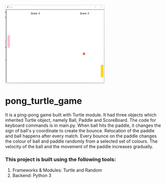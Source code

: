 <img align="middle" width="320" alt="demo two" src="https://github.com/SrimanPolusani/pong_turtle_game/blob/master/paddle_pic.png?raw=true">
<h1>pong_turtle_game</h1>
<p>It is a ping-pong game built with Turtle module. It had three objects which inherited Turtle object, namely Ball, Paddle and ScoreBoard. The code for keyboard commands is in main.py. When ball hits the paddle, it changes the sign of ball's y coordinate to create the bounce. Relocation of the paddle and ball happens after every match. Every bounce on the paddle changes the colour of ball and paddle randomly from a selected set of colours. The velocity of the ball and the movement of the paddle increases gradually.</p>
<h3>This project is built using the following tools:</h3>
<ol>
  <li>Frameworks & Modules: Turtle and Random</li>
  <li>Backend: Python 3</li>
</ol>
